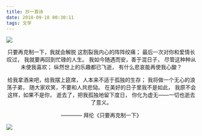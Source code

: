 ```yaml
---
title: 抄一首诗
date: 2018-09-18 00:30:11
tags: 文学
---
```

![](https://images.unsplash.com/photo-1507381081958-916f127e0491?ixlib=rb-0.3.5&ixid=eyJhcHBfaWQiOjEyMDd9&s=202e85339fa488793019793f8a450814&auto=format&fit=crop&w=1200&q=10)
<!-- more -->
<center>
只要再克制一下，我就会解脱
这割裂我内心的阵阵绞痛；
最后一次对你和爱情长叹过，
我就要再回到忙碌的人生。
我如今随遇而安，善于混日子， 
尽管这种种从未使我喜欢；
纵然世上的乐趣都已飞逝，
有什么悲哀能再使我心酸？

给我拿酒来吧，给我摆上筵席，
人本来不适于孤独的生存；
我将做一个无心的浪荡子弟，
随大家欢笑，不要和人共悲恸。
在美好的日子里我不是如此，
我原不会这样，如果不是你，
逝去了，把我孤独地留下度日，
你化为虚无——一切也逝去了意义。

———— 拜伦《只要再克制一下》
</center>

![](https://images.unsplash.com/photo-1484781731938-20384a8a6960?ixlib=rb-0.3.5&ixid=eyJhcHBfaWQiOjEyMDd9&s=dc8b5bb6eed4b0e7c516cf71087e48c4&auto=format&fit=crop&w=1200&q=10)
